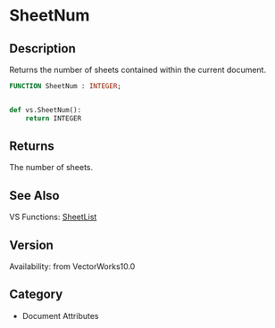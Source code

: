 # SheetNum

## Description
Returns the number of sheets contained within the current document.

```pascal
FUNCTION SheetNum : INTEGER;
```

```python

def vs.SheetNum():
    return INTEGER
```

## Returns
The number of sheets.

## See Also
VS Functions:
[SheetList](SheetList.md)

## Version
Availability: from VectorWorks10.0
## Category
* Document Attributes

